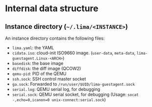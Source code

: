 # Internal data structure

## Instance directory (`~/.lima/<INSTANCE>`)

An instance directory contains the following files:

- `lima.yaml`: the YAML
- `cidata.iso`: cloud-init ISO9660 image. (`user-data`, `meta-data`, `lima-guestagent.Linux-<ARCH>`)
- `basedisk`: the base image
- `diffdisk`: the diff image (QCOW2)
- `qemu-pid`: PID of the QEMU
- `ssh.sock`: SSH control master socket
- `ga.sock`: Forwarded to `/run/user/$UID/lima-guestagent.sock`
- `serial.log`: QEMU serial log, for debugging
- `serial.sock`: QEMU serial socket, for debugging (Usage: `socat -,echo=0,icanon=0 unix-connect:serial.sock`)
